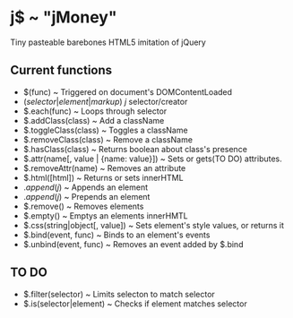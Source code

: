 # j$ ~ "jMoney"
Tiny pasteable barebones HTML5 imitation of jQuery

## Current functions
- $(func) ~ Triggered on document's DOMContentLoaded
- $(selector|element|markup) ~ j$ selector/creator
- $.each(func) ~ Loops through selector
- $.addClass(class) ~ Add a className
- $.toggleClass(class) ~ Toggles a className
- $.removeClass(class) ~ Remove a className
- $.hasClass(class) ~ Returns boolean about class's presence
- $.attr(name[, value | {name: value}]) ~ Sets or gets(TO DO) attributes.
- $.removeAttr(name) ~ Removes an attribute
- $.html([html]) ~ Returns or sets innerHTML
- $.append(j$) ~ Appends an element
- $.append(j$) ~ Prepends an element
- $.remove() ~ Removes elements
- $.empty() ~ Emptys an elements innerHMTL
- $.css(string|object[, value]) ~ Sets element's style values, or returns it
- $.bind(event, func) ~ Binds to an element's events
- $.unbind(event, func) ~ Removes an event added by $.bind

## TO DO
- $.filter(selector) ~ Limits selecton to match selector
- $.is(selector|element) ~ Checks if element matches selector
